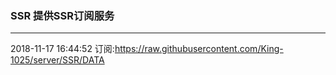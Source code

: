 ### SSR 提供SSR订阅服务
---
2018-11-17 16:44:52 订阅:https://raw.githubusercontent.com/King-1025/server/SSR/DATA
